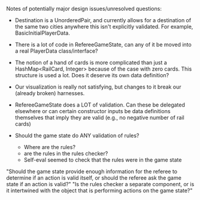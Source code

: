 Notes of potentially major design issues/unresolved questions:
- Destination is a UnorderedPair<ICity>, and currently allows for a destination of the same two cities anywhere this isn't explicitly validated. For example, BasicInitialPlayerData.
- There is a lot of code in RefereeGameState, can any of it be moved into a real PlayerData class/interface?
- The notion of a hand of cards is more complicated than just a HashMap<RailCard, Integer> because of the case with zero cards. This structure is used a lot. Does it deserve its own data definition?
- Our visualization is really not satisfying, but changes to it break our (already broken) harnesses.
- RefereeGameState does a LOT of validation. Can these be delegated elsewhere or can certain constructor inputs be data definitions themselves that imply they are valid (e.g., no negative number of rail cards)

- Should the game state do ANY validation of rules?
    - Where are the rules?
    - are the rules in the rules checker?
    - Self-eval seemed to check that the rules were in the game state

"Should the game state provide enough information for the referee to determine if an action is valid itself, or should the referee ask the game state if an action is valid?"
"Is the rules checker a separate component, or is it intertwined with the object that is performing actions on the game state?"

